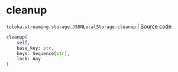 # cleanup
`toloka.streaming.storage.JSONLocalStorage.cleanup` | [Source code](https://github.com/Toloka/toloka-kit/blob/v1.2.3/src/streaming/storage.py#L131)

```python
cleanup(
    self,
    base_key: str,
    keys: Sequence[str],
    lock: Any
)
```

